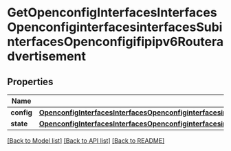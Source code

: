 # GetOpenconfigInterfacesInterfacesOpenconfiginterfacesinterfacesSubinterfacesOpenconfigifipipv6Routeradvertisement

## Properties
Name | Type | Description | Notes
------------ | ------------- | ------------- | -------------
**config** | [**OpenconfigInterfacesInterfacesOpenconfiginterfacesinterfacesSubinterfacesOpenconfigifipipv6RouteradvertisementConfig**](OpenconfigInterfacesInterfacesOpenconfiginterfacesinterfacesSubinterfacesOpenconfigifipipv6RouteradvertisementConfig.md) |  | [optional] 
**state** | [**OpenconfigInterfacesInterfacesOpenconfiginterfacesinterfacesSubinterfacesOpenconfigifipipv6RouteradvertisementConfig**](OpenconfigInterfacesInterfacesOpenconfiginterfacesinterfacesSubinterfacesOpenconfigifipipv6RouteradvertisementConfig.md) |  | [optional] 

[[Back to Model list]](../README.md#documentation-for-models) [[Back to API list]](../README.md#documentation-for-api-endpoints) [[Back to README]](../README.md)



